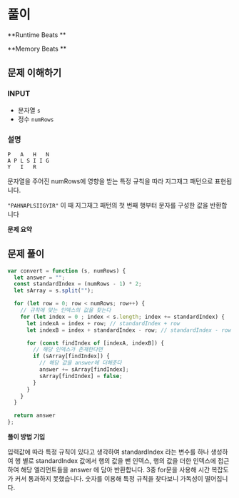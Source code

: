 # 풀이

**Runtime Beats **  

**Memory Beats **  


## 문제 이해하기

### INPUT

- 문자열 `s`
- 정수 `numRows`

### 설명

```
P   A   H   N
A P L S I I G
Y   I   R
```
문자열을 주어진 numRows에 영향을 받는 특정 규칙을 따라 지그재그 패턴으로 표현됩니다.

`"PAHNAPLSIIGYIR"`
이 때 지그재그 패턴의 첫 번째 행부터 문자를 구성한 값을 반환합니다 

**문제 요약**

## 문제 풀이
~~~javascript
var convert = function (s, numRows) {
  let answer = "";
  const standardIndex = (numRows - 1) * 2;
  let sArray = s.split("");

  for (let row = 0; row < numRows; row++) {
    // 규칙에 맞는 인덱스의 값을 찾는다
    for (let index = 0 ; index < s.length; index += standardIndex) {
      let indexA = index + row; // standardIndex + row 
      let indexB = index + standardIndex - row; // standardIndex - row

      for (const findIndex of [indexA, indexB]) {
        // 해당 인덱스가 존재한다면
        if (sArray[findIndex]) {
          // 해당 값을 answer에 더해준다
          answer += sArray[findIndex];
          sArray[findIndex] = false;
        }
      }
    }
  }

  return answer
};

~~~

**풀이 방법 기입**

입력값에 따라 특정 규칙이 있다고 생각하여 standardIndex 라는 변수를 하나 생성하여 행 별로 standardIndex 값에서 행의 값을 뺀 인덱스, 행의 값을 더한 인덱스에 접근하여 해당 엘리먼트들을 answer 에 담아 반환합니다.
3중 for문을 사용해 시간 복잡도가 커서 통과하지 못했습니다.
숫자를 이용해 특정 규칙을 찾다보니 가독성이 떨어집니다.